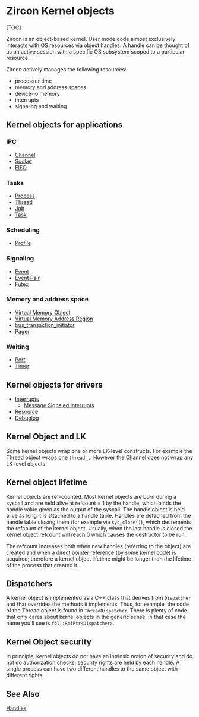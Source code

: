 # Zircon Kernel objects

[TOC]

Zircon is an object-based kernel. User mode code almost exclusively interacts
with OS resources via object handles. A handle can be thought of as an active
session with a specific OS subsystem scoped to a particular resource.

Zircon actively manages the following resources:

+ processor time
+ memory and address spaces
+ device-io memory
+ interrupts
+ signaling and waiting

## Kernel objects for applications

### IPC
+ [Channel](/docs/reference/kernel_objects/channel.md)
+ [Socket](/docs/reference/kernel_objects/socket.md)
+ [FIFO](/docs/reference/kernel_objects/fifo.md)

### Tasks
+ [Process](/docs/reference/kernel_objects/process.md)
+ [Thread](/docs/reference/kernel_objects/thread.md)
+ [Job](/docs/reference/kernel_objects/job.md)
+ [Task](/docs/reference/kernel_objects/task.md)

### Scheduling
+ [Profile](/docs/reference/kernel_objects/profile.md)

### Signaling
+ [Event](/docs/reference/kernel_objects/event.md)
+ [Event Pair](/docs/reference/kernel_objects/eventpair.md)
+ [Futex](/docs/reference/kernel_objects/futex.md)

### Memory and address space
+ [Virtual Memory Object](/docs/reference/kernel_objects/vm_object.md)
+ [Virtual Memory Address Region](/docs/reference/kernel_objects/vm_address_region.md)
+ [bus_transaction_initiator](/docs/reference/kernel_objects/bus_transaction_initiator.md)
+ [Pager](/docs/reference/kernel_objects/pager.md)

### Waiting
+ [Port](/docs/reference/kernel_objects/port.md)
+ [Timer](/docs/reference/kernel_objects/timer.md)

## Kernel objects for drivers

+ [Interrupts](/docs/reference/kernel_objects/interrupts.md)
  + [Message Signaled Interrupts](/docs/reference/kernel_objects/msi.md)
+ [Resource](/docs/reference/kernel_objects/resource.md)
+ [Debuglog](/docs/reference/kernel_objects/debuglog.md)

## Kernel Object and LK
Some kernel objects wrap one or more LK-level constructs. For example the
Thread object wraps one `thread_t`. However the Channel does not wrap
any LK-level objects.

## Kernel object lifetime
Kernel objects are ref-counted. Most kernel objects are born during a syscall
and are held alive at refcount = 1 by the handle, which binds the handle value
given as the output of the syscall. The handle object is held alive as long it
is attached to a handle table. Handles are detached from the handle table
closing them (for example via `sys_close()`), which decrements the refcount of
the kernel object. Usually, when the last handle is closed the kernel object
refcount will reach 0 which causes the destructor to be run.

The refcount increases both when new handles (referring to the object) are
created and when a direct pointer reference (by some kernel code) is acquired;
therefore a kernel object lifetime might be longer than the lifetime of the
process that created it.

## Dispatchers
A kernel object is implemented as a C++ class that derives from `Dispatcher`
and that overrides the methods it implements. Thus, for example, the code
of the Thread object is found in `ThreadDispatcher`. There is plenty of
code that only cares about kernel objects in the generic sense, in that case
the name you'll see is `fbl::RefPtr<Dispatcher>`.

## Kernel Object security
In principle, kernel objects do not have an intrinsic notion of security and
do not do authorization checks; security rights are held by each handle. A
single process can have two different handles to the same object with
different rights.

## See Also
[Handles](/docs/concepts/kernel/handles.md)
